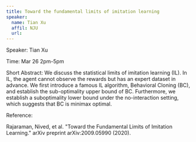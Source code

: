 ```yaml
---
title: Toward the fundamental limits of imitation learning 
speaker:
  name: Tian Xu
  affil: NJU
  url: 
--- 
```

  

Speaker: Tian Xu 

Time: Mar 26 2pm-5pm  

Short Abstract: We discuss the statistical limits of imitation learning (IL). In IL, the agent cannot observe the rewards but has an expert dataset in advance. We first introduce a famous IL algorithm, Behavioral Cloning (BC), and establish the sub-optimality upper bound of BC. Furthermore, we establish a suboptimality lower bound under the no-interaction setting, which suggests that BC is minimax optimal.

Reference:

Rajaraman, Nived, et al. "Toward the Fundamental Limits of Imitation Learning." arXiv preprint arXiv:2009.05990 (2020).
